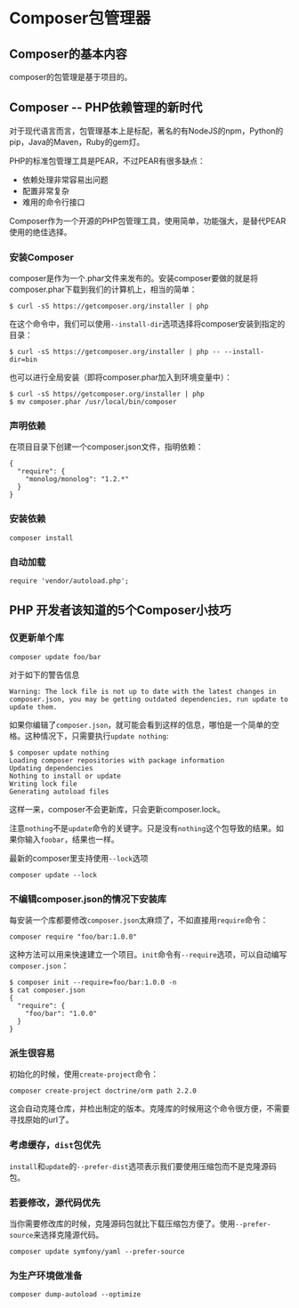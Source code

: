 # Composer包管理器
## Composer的基本内容
composer的包管理是基于项目的。
## Composer -- PHP依赖管理的新时代
对于现代语言而言，包管理基本上是标配，著名的有NodeJS的npm，Python的pip，Java的Maven，Ruby的gem灯。

PHP的标准包管理工具是PEAR，不过PEAR有很多缺点：
- 依赖处理非常容易出问题
- 配置非常复杂
- 难用的命令行接口

Composer作为一个开源的PHP包管理工具，使用简单，功能强大，是替代PEAR使用的绝佳选择。

### 安装Composer
composer是作为一个.phar文件来发布的。安装composer要做的就是将composer.phar下载到我们的计算机上，相当的简单：
```
$ curl -sS https://getcomposer.org/installer | php
```
在这个命令中，我们可以使用`--install-dir`选项选择将composer安装到指定的目录：
```
$ curl -sS https://getcomposer.org/installer | php -- --install-dir=bin
```
也可以进行全局安装（即将composer.phar加入到环境变量中）：
```
$ curl -sS https//getcomposer.org/installer | php
$ mv composer.phar /usr/local/bin/composer
```

### 声明依赖
在项目目录下创建一个composer.json文件，指明依赖：
```
{
  "require": {
    "monolog/monolog": "1.2.*"
  }
}
```
### 安装依赖
```
composer install
```

### 自动加载
```
require 'vendor/autoload.php';
```

## PHP 开发者该知道的5个Composer小技巧
### 仅更新单个库
```
composer update foo/bar
```

对于如下的警告信息
```
Warning: The lock file is not up to date with the latest changes in composer.json, you may be getting outdated dependencies, run update to update them.
```
如果你编辑了`composer.json`，就可能会看到这样的信息，哪怕是一个简单的空格。这种情况下，只需要执行`update nothing`:
```
$ composer update nothing
Loading composer repositories with package information
Updating dependencies
Nothing to install or update
Writing lock file
Generating autoload files
```
这样一来，composer不会更新库，只会更新composer.lock。

注意`nothing`不是`update`命令的关键字。只是没有`nothing`这个包导致的结果。如果你输入`foobar`，结果也一样。

最新的composer里支持使用`--lock`选项
```
composer update --lock
```

### 不编辑composer.json的情况下安装库
每安装一个库都要修改`composer.json`太麻烦了，不如直接用`require`命令：
```
composer require "foo/bar:1.0.0"
```

这种方法可以用来快速建立一个项目。`init`命令有`--require`选项，可以自动编写`composer.json`：
```
$ composer init --require=foo/bar:1.0.0 -n
$ cat composer.json
{
  "require": {
    "foo/bar": "1.0.0"
  }
}
```

### 派生很容易
初始化的时候，使用`create-project`命令：
```
composer create-project doctrine/orm path 2.2.0
```
这会自动克隆仓库，并检出制定的版本。克隆库的时候用这个命令很方便，不需要寻找原始的url了。

### 考虑缓存，`dist`包优先
`install`和`update`的`--prefer-dist`选项表示我们要使用压缩包而不是克隆源码包。

### 若要修改，源代码优先
当你需要修改库的时候，克隆源码包就比下载压缩包方便了。使用`--prefer-source`来选择克隆源代码。
```
composer update symfony/yaml --prefer-source
```

### 为生产环境做准备
```
composer dump-autoload --optimize
```
